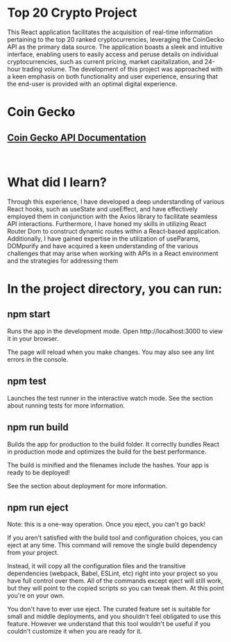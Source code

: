 # Top 20 Crypto Project
This React application facilitates the acquisition of real-time information pertaining to the top 20 ranked cryptocurrencies, leveraging the CoinGecko API as the primary data source. The application boasts a sleek and intuitive interface, enabling users to easily access and peruse details on individual cryptocurrencies, such as current pricing, market capitalization, and 24-hour trading volume. The development of this project was approached with a keen emphasis on both functionality and user experience, ensuring that the end-user is provided with an optimal digital experience.

# Coin Gecko

## [Coin Gecko API Documentation][Coin-Gecko]

<br />

# What did I learn?

Through this experience, I have developed a deep understanding of various React hooks, such as useState and useEffect, and have effectively employed them in conjunction with the Axios library to facilitate seamless API interactions. Furthermore, I have honed my skills in utilizing React Router Dom to construct dynamic routes within a React-based application. Additionally, I have gained expertise in the utilization of useParams, DOMpurify and have acquired a keen understanding of the various challenges that may arise when working with APIs in a React environment and the strategies for addressing them

# In the project directory, you can run:

## npm start
Runs the app in the development mode.
Open http://localhost:3000 to view it in your browser.

The page will reload when you make changes.
You may also see any lint errors in the console.

## npm test
Launches the test runner in the interactive watch mode.
See the section about running tests for more information.

## npm run build
Builds the app for production to the build folder.
It correctly bundles React in production mode and optimizes the build for the best performance.

The build is minified and the filenames include the hashes.
Your app is ready to be deployed!

See the section about deployment for more information.

## npm run eject
Note: this is a one-way operation. Once you eject, you can't go back!

If you aren't satisfied with the build tool and configuration choices, you can eject at any time. This command will remove the single build dependency from your project.

Instead, it will copy all the configuration files and the transitive dependencies (webpack, Babel, ESLint, etc) right into your project so you have full control over them. All of the commands except eject will still work, but they will point to the copied scripts so you can tweak them. At this point you're on your own.

You don't have to ever use eject. The curated feature set is suitable for small and middle deployments, and you shouldn't feel obligated to use this feature. However we understand that this tool wouldn't be useful if you couldn't customize it when you are ready for it.

[Coin-Gecko]: https://www.coingecko.com/en/api/documentation
